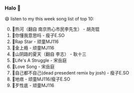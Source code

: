 

### Halo 👋

😄 listen to my this week song list of top 10:

0. 🌈热河（翻自 南京热心市民李先生）  - 胡尧锟
1. 🌈你懂我意思吗 - 瘦子E.SO
2. 🌈Rap Star - 顽童MJ116
3. 🌈金上瘾 - 顽童MJ116
4. 🌈山阴路的夏天（翻自 李志） - 耿十三
5. 🌈Life's A Struggle - 宋岳庭
6. 🌈Love Song - 宋岳庭
7. 🌈自己都不自己(dead presedent remix by josh) - 瘦子E.SO
8. 🌈地痞 - 顽童MJ116/瘦子E.SO
9. 🌈歹性底 - 顽童MJ116

